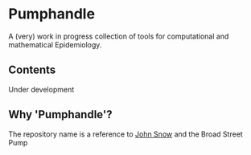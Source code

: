Pumphandle
==========
A (very) work in progress collection of tools for computational and mathematical
Epidemiology.

Contents
--------
Under development

Why 'Pumphandle'?
-----------------
The repository name is a reference to [John Snow][1] and the Broad Street Pump

[1]: http://en.wikipedia.org/wiki/John_Snow_(physician) "John Snow"
